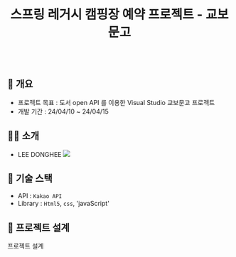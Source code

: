<h1 align="center">스프링 레거시 캠핑장 예약 프로젝트 - 교보문고</h1>
<br/><br/>

## 🚩 개요
- 프로젝트 목표 : 도서 open API 를 이용한 Visual Studio 교보문고 프로젝트
- 개발 기간 : 24/04/10 ~ 24/04/15

## 🙋‍♀️ 소개
- LEE DONGHEE <a href="https://github.com/ehdgml123"><img src="https://img.shields.io/badge/GitHub-181717?style=plastic&logo=GitHub&logoColor=white"></a>

## 🔧 기술 스택
- API : `Kakao API`
- Library : `Html5`, `css`, 'javaScript'

## 👾 프로젝트 설계
프로젝트 설계

<div align="center">
  
</div>
